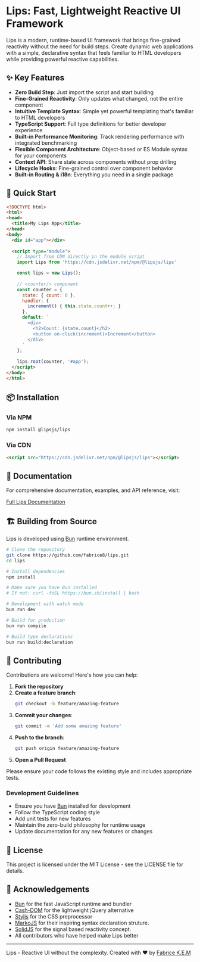# Lips: Fast, Lightweight Reactive UI Framework

Lips is a modern, runtime-based UI framework that brings fine-grained reactivity without the need for build steps. Create dynamic web applications with a simple, declarative syntax that feels familiar to HTML developers while providing powerful reactive capabilities.

## ✨ Key Features

- **Zero Build Step**: Just import the script and start building
- **Fine-Grained Reactivity**: Only updates what changed, not the entire component
- **Intuitive Template Syntax**: Simple yet powerful templating that's familiar to HTML developers
- **TypeScript Support**: Full type definitions for better developer experience
- **Built-in Performance Monitoring**: Track rendering performance with integrated benchmarking
- **Flexible Component Architecture**: Object-based or ES Module syntax for your components
- **Context API**: Share state across components without prop drilling
- **Lifecycle Hooks**: Fine-grained control over component behavior
- **Built-in Routing & i18n**: Everything you need in a single package

## 🚀 Quick Start

```html
<!DOCTYPE html>
<html>
<head>
  <title>My Lips App</title>
</head>
<body>
  <div id="app"></div>
  
  <script type="module">
    // Import from CDN directly in the module script
    import Lips from 'https://cdn.jsdelivr.net/npm/@lipsjs/lips'

    const lips = new Lips();
    
    // <counter/> component
    const counter = {
      state: { count: 0 },
      handler: {
        increment() { this.state.count++; }
      },
      default: `
        <div>
          <h2>Count: {state.count}</h2>
          <button on-click(increment)>Increment</button>
        </div>
      `
    };
    
    lips.root(counter, '#app');
  </script>
</body>
</html>
```

## 📦 Installation

### Via NPM

```bash
npm install @lipsjs/lips
```

### Via CDN

```html
<script src="https://cdn.jsdelivr.net/npm/@lipsjs/lips"></script>
```

## 📖 Documentation

For comprehensive documentation, examples, and API reference, visit:

[Full Lips Documentation](https://lips-js.github.io)

## 🏗️ Building from Source

Lips is developed using [Bun](https://bun.sh) runtime environment.

```bash
# Clone the repository
git clone https://github.com/fabrice8/lips.git
cd lips

# Install dependencies
npm install

# Make sure you have Bun installed
# If not: curl -fsSL https://bun.sh/install | bash

# Development with watch mode
bun run dev

# Build for production
bun run compile

# Build type declarations
bun run build:declaration
```

## 🤝 Contributing

Contributions are welcome! Here's how you can help:

1. **Fork the repository**
2. **Create a feature branch**:
   ```bash
   git checkout -b feature/amazing-feature
   ```
3. **Commit your changes**:
   ```bash
   git commit -m 'Add some amazing feature'
   ```
4. **Push to the branch**:
   ```bash
   git push origin feature/amazing-feature
   ```
5. **Open a Pull Request**

Please ensure your code follows the existing style and includes appropriate tests.

### Development Guidelines

- Ensure you have [Bun](https://bun.sh) installed for development
- Follow the TypeScript coding style
- Add unit tests for new features
- Maintain the zero-build philosophy for runtime usage
- Update documentation for any new features or changes

## 📄 License

This project is licensed under the MIT License - see the LICENSE file for details.

## 🙏 Acknowledgements

- [Bun](https://bun.sh) for the fast JavaScript runtime and bundler
- [Cash-DOM](https://github.com/fabiospampinato/cash) for the lightweight jQuery alternative
- [Stylis](https://github.com/thysultan/stylis) for the CSS preprocessor
- [MarkoJS](https://github.com/marko-js/marko) for their inspiring syntax declaration struture.
- [SolidJS](https://github.com/solidjs/solid) for the signal based reactivity concept.
- All contributors who have helped make Lips better

---

Lips - Reactive UI without the complexity. Created with ❤️ by [Fabrice K.E.M](https://github.com/fabrice8)